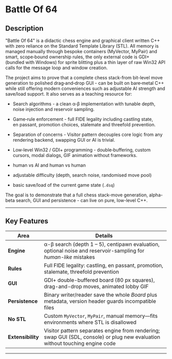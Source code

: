 # Battle Of 64

## **Description**
"Battle Of 64" is a didactic chess engine and graphical client written C++ with zero reliance on the Standard Template Library (STL).  All memory is managed manually through bespoke containers (MyVector, MyPair) and smart, scope‑bound ownership rules, the only external code is GDI+ (bundled with Windows) for sprite blitting plus a thin layer of raw Win32 API calls for the message loop and window creation.

The project aims to prove that a complete chess stack-from bit-level move generation to polished drag‑and‑drop GUI - can be built on bare‑metal C++ while still offering modern conveniences such as adjustable AI strength and save/load support. It also serves as a teaching resource for:

* Search algorithms - a clean α‑β implementation with tunable depth, noise injection and reservoir sampling.
* Game‑rule enforcement - full FIDE legality including castling state, en passant, promotion choices, stalemate and threefold prevention.
* Separation of concerns - Visitor pattern decouples core logic from any rendering backend, swapping GUI or AI is trivial.
* Low‑level Win32 / GDI+ programming - double‑buffering, custom cursors, modal dialogs, GIF animation without frameworks.

* human vs AI and human vs human
* adjustable difficulty (depth, search noise, randomised move pool)
* basic save/load of the current game state (`.dsq`)

The goal is to demonstrate that a full chess stack-move generation, alpha-beta search, GUI and persistence - can live on pure, low-level C++.

---

## Key Features
| Area        | Details |
|-------------|---------|
| **Engine**  | α-β search (depth 1 – 5), centipawn evaluation, optional noise and reservoir-sampling for *human-like* mistakes |
| **Rules**   | Full FIDE legality: castling, en passant, promotion, stalemate, threefold prevention |
| **GUI**     | GDI+ double-buffered board (80 px squares), drag-and-drop moves, animated lobby GIF |
| **Persistence** | Binary writer/reader save the whole *Board* plus metadata, version header guards incompatible files |
| **No STL**  | Custom `MyVector`, `MyPair`, manual memory—fits environments where STL is disallowed |
| **Extensibility**  | Visitor pattern separates engine from rendering; swap GUI (SDL, console) or plug new evaluation without touching engine code |
---



